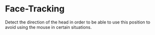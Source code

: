 # Face-Tracking
Detect the direction of the head in order to be able to use this position to avoid using the mouse in certain situations.
